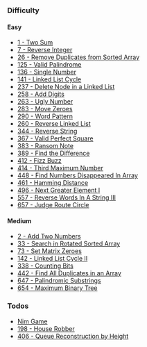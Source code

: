 ### Difficulty

#### Easy

- [1 - Two Sum][twoSum]
- [7 - Reverse Integer][reverseInteger]
- [26 - Remove Duplicates from Sorted Array][removeDuplicatesFromSortedArray]
- [125 - Valid Palindrome][validPalindrome]
- [136 - Single Number][singleNumber]
- [141 - Linked List Cycle][linkedListCycle]
- [237 - Delete Node in a Linked List][deleteNodeLinkedList]
- [258 - Add Digits][addDigits]
- [263 - Ugly Number][uglyNumber]
- [283 - Move Zeroes][moveZeroes]
- [290 - Word Pattern][wordPattern]
- [260 - Reverse Linked List][reverseList]
- [344 - Reverse String][reverseString]
- [367 - Valid Perfect Square][validPerfectSquare]
- [383 - Ransom Note][ransomNote]
- [389 - Find the Difference][findTheDifference]
- [412 - Fizz Buzz][fizzBuzz]
- [414 - Third Maximum Number][thirdMaxNum]
- [448 - Find Numbers Disappeared In Array][findNumsDisappearedInArray]
- [461 - Hamming Distance][hammingDistance]
- [496 - Next Greater Element I][nextGreaterEl]
- [557 - Reverse Words In A String III][reverseWordsInAStringIII]
- [657 - Judge Route Circle][judgeCircle]

#### Medium

- [2 - Add Two Numbers][addTwoNumbers]
- [33 - Search in Rotated Sorted Array][searchInRotatedArray]
- [73 - Set Matrix Zeroes][setMatrixZeroes]
- [142 - Linked List Cycle II][linkedListCycleII]
- [338 - Counting Bits][countingBits]
- [442 - Find All Duplicates in an Array][findAllDuplicates]
- [647 - Palindromic Substrings][palindromicSubstrings]
- [654 - Maximum Binary Tree][maximumBinaryTree]

### Todos

- [Nim Game][nimGame]
- [198 - House Robber][houseRobber]
- [406 - Queue Reconstruction by Height][queueReconstructionByHeight]

[nimGame]: https://github.com/tbuchannan/leetCode_hackerRank/blob/master/Easy/nimGame.js

<!-- EASY LINKS -->

[twoSum]: https://github.com/tbuchannan/leetCode_hackerRank/blob/master/leetCode/Easy/twoSum.js
[reverseInteger]: https://github.com/tbuchannan/leetCode_hackerRank/blob/master/leetCode/Easy/reverseInteger.js
[removeDuplicatesFromSortedArray]: https://github.com/tbuchannan/leetCode_hackerRank/blob/master/leetCode/Easy/removeDuplicatesFromSortedArray.js
[validPalindrome]: https://github.com/tbuchannan/leetCode_hackerRank/blob/master/leetCode/Easy/validPalindrome.js
[singleNumber]: https://github.com/tbuchannan/leetCode_hackerRank/blob/master/leetCode/Easy/singleNumber.js
[linkedListCycle]: https://github.com/tbuchannan/leetCode_hackerRank/blob/master/leetCode/Easy/linkedListCycle.js
[houseRobber]: https://github.com/tbuchannan/leetCode_hackerRank/blob/master/leetCode/Easy/houseRobber.js
[deleteNodeLinkedList]: https://github.com/tbuchannan/leetCode_hackerRank/blob/master/leetCode/Easy/deleteNodeInLinkedList.js
[addDigits]: https://github.com/tbuchannan/leetCode_hackerRank/blob/master/leetCode/Easy/addDigits.js
[uglyNumber]: https://github.com/tbuchannan/leetCode_hackerRank/blob/master/leetCode/Easy/uglyNumber.js
[moveZeroes]: https://github.com/tbuchannan/leetCode_hackerRank/blob/master/leetCode/Easy/moveZeroes.js
[wordPattern]: https://github.com/tbuchannan/leetCode_hackerRank/blob/master/leetCode/Easy/wordPattern.js
[reverseList]: https://github.com/tbuchannan/leetCode_hackerRank/blob/master/leetCode/Easy/reverseLinkedList.js
[reverseString]: https://github.com/tbuchannan/leetCode_hackerRank/blob/master/leetCode/Easy/reverseString.js
[validPerfectSquare]: https://github.com/tbuchannan/leetCode_hackerRank/blob/master/leetCode/Easy/validPerfectSquare.js
[ransomNote]: https://github.com/tbuchannan/leetCode_hackerRank/blob/master/leetCode/Easy/ransomNote.js
[findTheDifference]: https://github.com/tbuchannan/leetCode_hackerRank/blob/master/leetCode/Easy/findTheDifference.js
[fizzBuzz]: https://github.com/tbuchannan/leetCode_hackerRank/blob/master/leetCode/Easy/fizzBuzz.js
[thirdMaxNum]: https://github.com/tbuchannan/leetCode_hackerRank/blob/master/leetCode/Easy/thirdMaximumNumber.js
[findNumsDisappearedInArray]: https://github.com/tbuchannan/leetCode_hackerRank/blob/master/leetCode/Easy/findNumsDisappearedInArray.js
[hammingDistance]: https://github.com/tbuchannan/leetCode_hackerRank/blob/master/leetCode/Easy/hammingDistance.js
[nextGreaterEl]: https://github.com/tbuchannan/leetCode_hackerRank/blob/master/leetCode/Easy/nextGreaterEl.js
[reverseWordsInAStringIII]: https://github.com/tbuchannan/leetCode_hackerRank/blob/master/leetCode/Easy/reverseWordsInAStringIII.js
[judgeCircle]: https://github.com/tbuchannan/leetCode_hackerRank/blob/master/leetCode/Easy/judgeRouteCircle.js

<!--  MEDIUM LINKS -->

[addTwoNumbers]: https://github.com/tbuchannan/leetCode_hackerRank/blob/master/leetCode/Medium/addTwoNumbers.js
[searchInRotatedArray]: https://github.com/tbuchannan/leetCode_hackerRank/blob/master/leetCode/Medium/searchInRotatedArray.js
[setMatrixZeroes]: https://github.com/tbuchannan/leetCode_hackerRank/blob/master/leetCode/Medium/setMatrixZeroes.js
[linkedListCycleII]: https://github.com/tbuchannan/leetCode_hackerRank/blob/master/leetCode/Medium/linkedListCycleII.js
[countingBits]: https://github.com/tbuchannan/leetCode_hackerRank/blob/master/leetCode/Medium/countingBits.js
[queueReconstructionByHeight]: https://github.com/tbuchannan/leetCode_hackerRank/blob/master/leetCode/Medium/queueReconstructionByHeight.js
[findAllDuplicates]: https://github.com/tbuchannan/leetCode_hackerRank/blob/master/leetCode/Medium/findAllDuplicates.js
[palindromicSubstrings]: https://github.com/tbuchannan/leetCode_hackerRank/blob/master/leetCode/Medium/palindromicSubstrings.js
[maximumBinaryTree]: https://github.com/tbuchannan/leetCode_hackerRank/blob/master/leetCode/Medium/maximumBinaryTree.js
